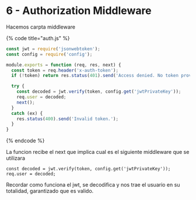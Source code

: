 # 6 - Authorization Middleware

Hacemos carpta middleware

{% code title="auth.js" %}
```javascript
const jwt = require('jsonwebtoken');
const config = require('config');

module.exports = function (req, res, next) {
  const token = req.header('x-auth-token');
  if (!token) return res.status(401).send('Access denied. No token provided.');

  try {
    const decoded = jwt.verify(token, config.get('jwtPrivateKey'));
    req.user = decoded; 
    next();
  }
  catch (ex) {
    res.status(400).send('Invalid token.');
  }
}
```
{% endcode %}

La funcion recibe el next que implica cual es el siguiente middleware que se utilizara

```text
const decoded = jwt.verify(token, config.get('jwtPrivateKey'));
req.user = decoded; 
```

Recordar como funciona el jwt, se decodifica y nos trae el usuario en su totalidad, garantizado que es valido.



